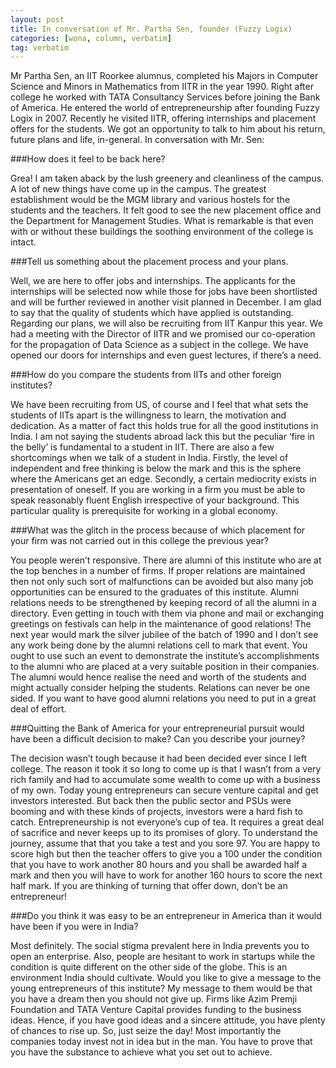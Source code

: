 ```yaml
---
layout: post
title: In conversation of Mr. Partha Sen, founder (Fuzzy Logix)
categories: [wona, column, verbatim]
tag: verbatim
---
```


Mr Partha Sen, an IIT Roorkee alumnus, completed his Majors in Computer Science and Minors in Mathematics from IITR in the year 1990. Right after college he worked with TATA Consultancy Services before joining the Bank of America. He entered the world of entrepreneurship after founding Fuzzy Logix in 2007. Recently he visited IITR, offering internships and placement offers for the students. We got an opportunity to talk to him about his return, future plans and life, in-general. In conversation with Mr. Sen:

###How does it feel to be back here?

Grea! I am taken aback by the lush greenery and cleanliness of the campus. A lot of new things have come up in the campus. The greatest establishment would be the MGM library and various hostels for the students and the teachers. It felt good to see the new placement office and the Department for Management Studies. What is remarkable is that even with or without these buildings the soothing environment of the college is intact.

###Tell us something about the placement process and your plans.

Well, we are here to offer jobs and internships. The applicants for the internships will be selected now while those for jobs have been shortlisted and will be further reviewed in another visit planned in December. I am glad to say that the quality of students which have applied is outstanding. Regarding our plans, we will also be recruiting from IIT Kanpur this year. We had a meeting with the Director of IITR and we promised our co-operation for the propagation of Data Science as a subject in the college. We have opened our doors for internships and even guest lectures, if there’s a need. 

###How do you compare the students from IITs and other foreign institutes?

We have been recruiting from US, of course and I feel that what sets the students of IITs apart is the willingness to learn, the motivation and dedication. As a matter of fact this holds true for all the good institutions in India. I am not saying the students abroad lack this but the peculiar ‘fire in the belly’ is fundamental to a student in IIT.  There are also a few shortcomings when we talk of a student in India. Firstly, the level of independent and free thinking is below the mark and this is the sphere where the Americans get an edge. Secondly, a certain mediocrity exists in presentation of oneself. If you are working in a firm you must be able to speak reasonably fluent English irrespective of your background. This particular quality is prerequisite for working in a global economy.

###What was the glitch in the process because of which placement for your firm was not carried out in this college the previous year?

You people weren’t responsive. There are alumni of this institute who are at the top benches in a number of firms. If proper relations are maintained then not only such sort of malfunctions can be avoided but also many job opportunities can be ensured to the graduates of this institute. Alumni relations needs to be strengthened by keeping record of all the alumni in a directory. Even getting in touch with them via phone and mail or exchanging greetings on festivals can help in the maintenance of good relations! The next year would mark the silver jubilee of the batch of 1990 and I don’t see any work being done by the alumni relations cell to mark that event. You ought to use such an event to demonstrate the institute’s accomplishments to the alumni who are placed at a very suitable position in their companies. The alumni would hence realise the need and worth of the students and might actually consider helping the students. Relations can never be one sided. If you want to have good alumni relations you need to put in a great deal of effort.

###Quitting the Bank of America for your entrepreneurial pursuit would have been a difficult decision to make? Can you describe your journey?

The decision wasn’t tough because it had been decided ever since I left college. The reason it took it so long to come up is that I wasn’t  from a very rich family and had to accumulate some wealth to come up with a business of my own. Today young entrepreneurs can secure venture capital and get investors interested. But back then the public sector and PSUs were booming and with these kinds of projects, investors were a hard fish to catch. Entrepreneurship is not everyone’s cup of tea. It requires a great deal of sacrifice and never keeps up to its promises of glory. To understand the journey, assume that that you take a test and you sore 97. You are happy to score high but then the teacher offers to give you a 100 under the condition that you have to work another 80 hours and you shall be awarded half a mark and then you will have to work for another 160 hours to score the next half mark. If you are thinking of turning that offer down, don’t be an entrepreneur! 

###Do you think it was easy to be an entrepreneur in America than it would have been if you were in India?

Most definitely. The social stigma prevalent here in India prevents you to open an enterprise. Also, people are hesitant to work in startups while the condition is quite different on the other side of the globe. This is an environment India should cultivate.
Would you like to give a message to the young entrepreneurs of this institute?
My message to them would be that you have a dream then you should not give up. Firms like Azim Premji Foundation and TATA Venture Capital provides funding to the business ideas. Hence, if you have good ideas and a sincere attitude, you have plenty of chances to rise up. So, just seize the day! Most importantly the companies today invest not in idea but in the man. You have to prove that you have the substance to achieve what you set out to achieve.
